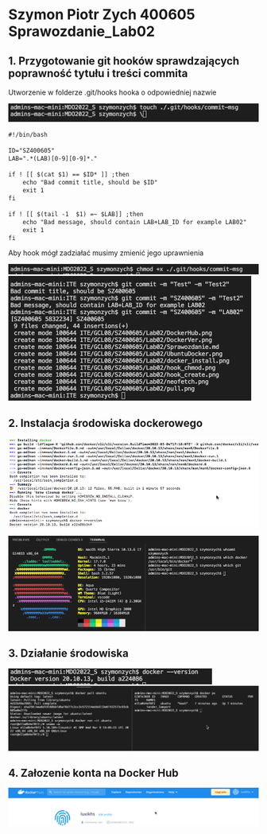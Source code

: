 # Szymon Piotr Zych 400605 Sprawozdanie_Lab02

## 1. Przygotowanie git hooków sprawdzających poprawność tytułu i treści commita

Utworzenie w folderze .git/hooks hooka o odpowiedniej nazwie

![HookCreate](./hook_create.png)

```
#!/bin/bash

ID="SZ400605"
LAB=".*(LAB)[0-9][0-9]*."

if ! [[ $(cat $1) == $ID* ]] ;then
    echo "Bad commit title, should be $ID"
    exit 1
fi

if ! [[ $(tail -1  $1) =~ $LAB]] ;then
    echo "Bad message, should contain LAB+LAB_ID for example LAB02"
    exit 1
fi

```

Aby hook mógł zadziałać musimy zmienić jego uprawnienia

![HookChmod](./hook_chmod.png)
![HookTest](./hook_test.png)

## 2. Instalacja środowiska dockerowego

![DockerInstallation](./docker_install.png)

![Neofetch](./neofetch.png)

## 3. Działanie środowiska

![DockerVer](./DockerVer.png)
![DockerUbuntu](./UbuntuDocker.png)

## 4. Załozenie konta na Docker Hub

![DockerHub](./DockerHub.png)
